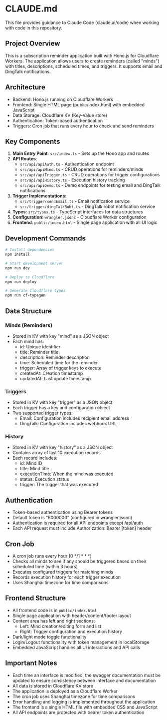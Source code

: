 # CLAUDE.md

This file provides guidance to Claude Code (claude.ai/code) when working with code in this repository.

## Project Overview

This is a subscription reminder application built with Hono.js for Cloudflare Workers. The application allows users to create reminders (called "minds") with titles, descriptions, scheduled times, and triggers. It supports email and DingTalk notifications.

## Architecture

- Backend: Hono.js running on Cloudflare Workers
- Frontend: Single HTML page (public/index.html) with embedded JavaScript
- Data Storage: Cloudflare KV (Key-Value store)
- Authentication: Token-based authentication
- Triggers: Cron job that runs every hour to check and send reminders

## Key Components

1. **Main Entry Point**: `src/index.ts` - Sets up the Hono app and routes
2. **API Routes**: 
   - `src/api/apiAuth.ts` - Authentication endpoint
   - `src/api/apiMind.ts` - CRUD operations for reminders/minds
   - `src/api/apiTrigger.ts` - CRUD operations for trigger configurations
   - `src/api/apiHistory.ts` - Execution history tracking
   - `src/api/apiDemo.ts` - Demo endpoints for testing email and DingTalk notifications
3. **Trigger Implementations**:
   - `src/trigger/sendEmail.ts` - Email notification service
   - `src/trigger/dingTalkRobt.ts` - DingTalk robot notification service
4. **Types**: `src/types.ts` - TypeScript interfaces for data structures
5. **Configuration**: `wrangler.jsonc` - Cloudflare Worker configuration
6. **Frontend**: `public/index.html` - Single page application with all UI logic

## Development Commands

```bash
# Install dependencies
npm install

# Start development server
npm run dev

# Deploy to Cloudflare
npm run deploy

# Generate Cloudflare types
npm run cf-typegen
```

## Data Structure

### Minds (Reminders)
- Stored in KV with key "mind" as a JSON object
- Each mind has:
  - id: Unique identifier
  - title: Reminder title
  - description: Reminder description
  - time: Scheduled time for the reminder
  - trigger: Array of trigger keys to execute
  - createdAt: Creation timestamp
  - updatedAt: Last update timestamp

### Triggers
- Stored in KV with key "trigger" as a JSON object
- Each trigger has a key and configuration object
- Two supported trigger types:
  - Email: Configuration includes recipient email address
  - DingTalk: Configuration includes webhook URL

### History
- Stored in KV with key "history" as a JSON object
- Contains array of last 10 execution records
- Each record includes:
  - id: Mind ID
  - title: Mind title
  - executionTime: When the mind was executed
  - status: Execution status
  - trigger: The trigger that was executed

## Authentication

- Token-based authentication using Bearer tokens
- Default token is "6000000" (configured in wrangler.jsonc)
- Authentication is required for all API endpoints except /api/auth
- Each API request must include Authorization: Bearer [token] header

## Cron Job

- A cron job runs every hour (0 */1 * * *)
- Checks all minds to see if any should be triggered based on their scheduled time (within 3 hours)
- Executes configured triggers for matching minds
- Records execution history for each trigger execution
- Uses Shanghai timezone for time comparisons

## Frontend Structure

- All frontend code is in `public/index.html`
- Single page application with header/content/footer layout
- Content area has left and right sections:
  - Left: Mind creation/editing form and list
  - Right: Trigger configuration and execution history
- Dark/light mode toggle functionality
- Login/Logout functionality with token management in localStorage
- Embedded JavaScript handles all UI interactions and API calls

## Important Notes

- Each time an interface is modified, the swagger documentation must be updated to ensure consistency between interface and documentation
- All data is stored in Cloudflare KV store
- The application is deployed as a Cloudflare Worker
- The cron job uses Shanghai timezone for time comparisons
- Error handling and logging is implemented throughout the application
- The frontend is a single HTML file with embedded CSS and JavaScript
- All API endpoints are protected with bearer token authentication